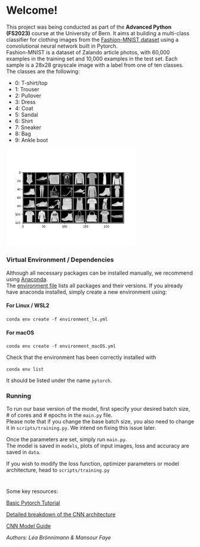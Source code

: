 # Welcome!
This project was being conducted as part of the **Advanced Python (FS2023)** course at the University of Bern. It aims at building a multi-class classifier for clothing images from the [Fashion-MNIST dataset](https://github.com/zalandoresearch/fashion-mnist) using a convolutional neural network built in Pytorch.   
Fashion-MNIST is a dataset of Zalando article photos, with 60,000 examples in the training set and 10,000 examples in the test set. Each sample is a 28x28 grayscale image with a label from one of ten classes.
The classes are the following:

* 0: T-shirt/top
* 1: Trouser
* 2: Pullover
* 3: Dress
* 4: Coat
* 5: Sandal
* 6: Shirt
* 7: Sneaker
* 8: Bag
* 9: Ankle boot

<img src="./data/training_batch.jpg" alt="drawing" width="350"/>

### Virtual Environment / Dependencies

Although all necessary packages can be installed manually, we recommend using [Anaconda](https://www.anaconda.com/download#downloads).   
The [environment file](./environment_lx.yml) lists all packages and their versions. If you already have anaconda installed, simply create a new environment using:      

#### For Linux / WSL2
`conda env create -f environment_lx.yml`  

#### For macOS   
`conda env create -f environment_macOS.yml`   

Check that the environment has been correctly installed with   

`conda env list`

It should be listed under the name `pytorch`.   

### Running

To run our base version of the model, first specify your desired batch size, # of cores and # epochs in the `main.py` file.  
Please note that if you change the base batch size, you also need to change it in `scripts/training.py`. We intend on fixing this issue later.

Once the parameters are set, simply run `main.py`.   
The model is saved in `models`, plots of input images, loss and accuracy are saved in `data`.

If you wish to modify the loss function, optimizer parameters or model architecture, head to `scripts/training.py`


#


Some key resources:

[Basic Pytorch Tutorial](https://pytorch.org/tutorials/beginner/blitz/cifar10_tutorial.html)

[Detailed breakdown of the CNN architecture](https://cs231n.github.io/convolutional-networks/)

[CNN Model Guide ](https://www.kaggle.com/code/pavansanagapati/a-simple-cnn-model-beginner-guide)


*Authors: Léa Brönnimann & Mansour Faye*




